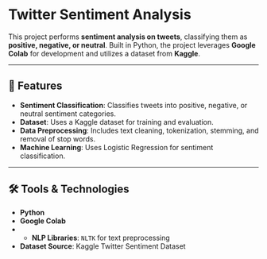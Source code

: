 # Twitter Sentiment Analysis

This project performs **sentiment analysis on tweets**, classifying them as **positive, negative, or neutral**. Built in Python, the project leverages **Google Colab** for development and utilizes a dataset from **Kaggle**.

---

## 🚀 Features
- **Sentiment Classification**: Classifies tweets into positive, negative, or neutral sentiment categories.
- **Dataset**: Uses a Kaggle dataset for training and evaluation.
- **Data Preprocessing**: Includes text cleaning, tokenization, stemming, and removal of stop words.
- **Machine Learning**: Uses Logistic Regression for sentiment classification.


---

## 🛠️ Tools & Technologies
- **Python**  
- **Google Colab**
- - **NLP Libraries**: `NLTK` for text preprocessing  
- **Dataset Source**: Kaggle Twitter Sentiment Dataset


